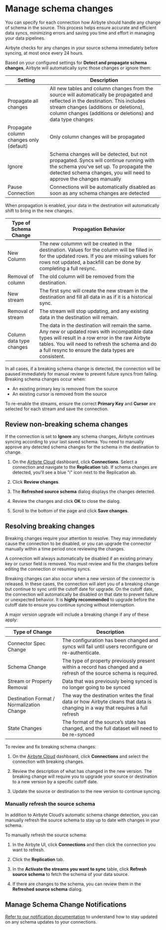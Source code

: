 # Manage schema changes

You can specify for each connection how Airbyte should handle any change of schema in the source. This process helps ensure accurate and efficient data syncs, minimizing errors and saving you time and effort in managing your data pipelines.

Airbyte checks for any changes in your source schema immediately before syncing, at most once every 24 hours.

Based on your configured settings for **Detect and propagate schema changes**, Airbyte will automatically sync those changes or ignore them: 

| Setting              | Description                                                                                                         |
|---------------------|---------------------------------------------------------------------------------------------------------------------|
| Propagate all changes | All new tables and column changes from the source will automatically be propagated and reflected in the destination. This includes stream changes (additions or deletions), column changes (additions or deletions) and data type changes
| Propagate column changes only (default) | Only column changes will be propagated
| Ignore | Schema changes will be detected, but not propagated. Syncs will continue running with the schema you've set up. To propagate the detected schema changes, you will need to approve the changes manually | 
| Pause Connection | Connections will be automatically disabled as soon as any schema changes are detected |

When propagation is enabled, your data in the destination will automatically shift to bring in the new changes. 

| Type of Schema Change              | Propagation Behavior                                                                                                         |
|---------------------|---------------------------------------------------------------------------------------------------------------------|
| New Column | The new colummn will be created in the destination. Values for the column will be filled in for the updated rows. If you are missing values for rows not updated, a backfill can be done by completing a full resync.
| Removal of column | The old column will be removed from the destination.
| New stream | The first sync will create the new stream in the destination and fill all data in as if it is a historical sync. | 
| Removal of stream | The stream will stop updating, and any existing data in the destination will remain. |
| Column data type changes | The data in the destination will remain the same. Any new or updated rows with incompatible data types will result in a row error in the raw Airbyte tables. You will need to refresh the schema and do a full resync to ensure the data types are consistent. 

In all cases, if a breaking schema change is detected, the connection will be paused immediately for manual review to prevent future syncs from failing. Breaking schema changes occur when:
* An existing primary key is removed from the source
* An existing cursor is removed from the source

To re-enable the streams, ensure the correct **Primary Key** and **Cursor** are selected for each stream and save the connection. 

## Review non-breaking schema changes

If the connection is set to **Ignore** any schema changes, Airbyte continues syncing according to your last saved schema. You need to manually approve any detected schema changes for the schema in the destination to change.

1. On the [Airbyte Cloud](http://cloud.airbyte.com/) dashboard, click **Connections**. Select a connection and navigate to the **Replication** tab. If schema changes are detected, you'll see a blue "i" icon next to the Replication ab. 

2. Click **Review changes**.

3. The **Refreshed source schema** dialog displays the changes detected. 

4. Review the changes and click **OK** to close the dialog.

5. Scroll to the bottom of the page and click **Save changes**.

## Resolving breaking changes

Breaking changes require your attention to resolve. They may immediately cause the connection to be disabled, or you can upgrade the connector manually within a time period once reviewing the changes.

A connection will always automatically be disabled if an existing primary key or cursor field is removed. You must review and fix the changes before editing the connection or resuming syncs.

Breaking changes can also occur when a new version of the connector is released. In these cases, the connection will alert you of a breaking change but continue to sync until the cutoff date for upgrade. On the cutoff date, the connection will automatically be disabled on that date to prevent failure or unexpected behavior. It is **highly recommended** to upgrade before the cutoff date to ensure you continue syncing without interruption.

A major version upgrade will include a breaking change if any of these apply:

| Type of Change   | Description                                                                                                         |
|------------------|---------------------------------------------------------------------------------------------------------------------|
| Connector Spec Change         | The configuration has been changed and syncs will fail until users reconfigure or re-authenticate.              |
| Schema Change            | The type of property previously present within a record has changed and a refresh of the source schema is required.
| Stream or Property Removal          | Data that was previously being synced is no longer going to be synced              |
| Destination Format / Normalization Change          | The way the destination writes the final data or how Airbyte cleans that data is changing in a way that requires a full refresh                |
| State Changes          | The format of the source’s state has changed, and the full dataset will need to be re-synced                |

To review and fix breaking schema changes:
1. On the [Airbyte Cloud](http://cloud.airbyte.com/) dashboard, click **Connections** and select the connection with breaking changes.

2. Review the description of what has changed in the new version. The breaking change will require you to upgrade your source or destination to a new version by a specific cutoff date. 

3. Update the source or destination to the new version to continue syncing. 

### Manually refresh the source schema

In addition to Airbyte Cloud’s automatic schema change detection, you can manually refresh the source schema to stay up to date with changes in your schema. 

 To manually refresh the source schema:

 1. In the Airbyte UI, click **Connections** and then click the connection you want to refresh.

 2. Click the **Replication** tab.

 3. In the **Activate the streams you want to sync** table, click **Refresh source schema** to fetch the schema of your data source.

 4. If there are changes to the schema, you can review them in the **Refreshed source schema** dialog.

## Manage Schema Change Notifications
[Refer to our notification documentation](manage-airbyte-cloud-notifications.md) to understand how to stay updated on any schema updates to your connections.